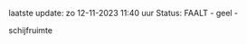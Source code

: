 laatste update: 
zo 12-11-2023 11:40   uur 
Status: FAALT - geel - 
<div class="service Y">schijfruimte</div>